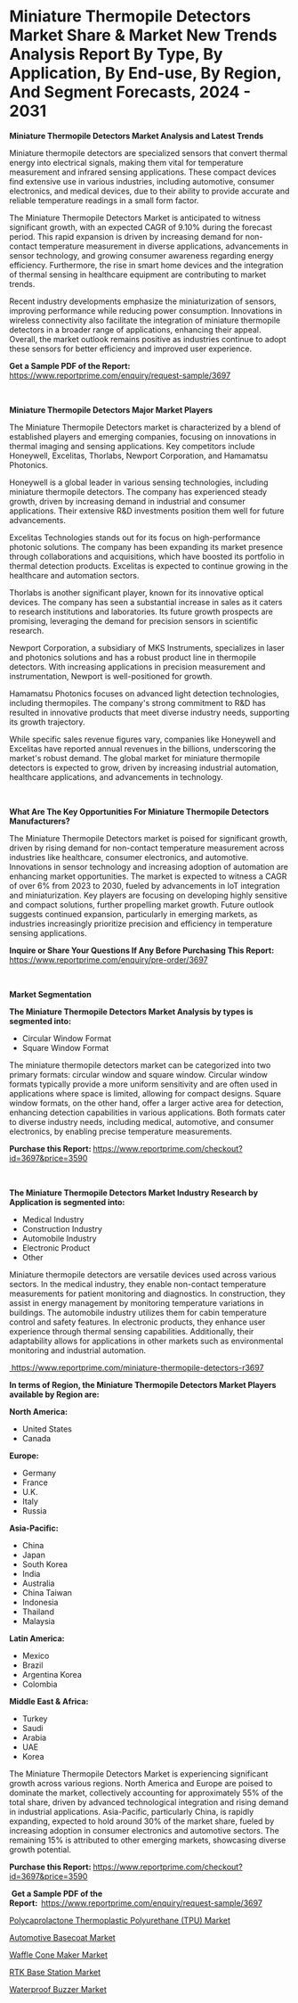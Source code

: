 <p><h1>Miniature Thermopile Detectors Market Share & Market New Trends Analysis Report By Type, By Application, By End-use, By Region, And Segment Forecasts, 2024 - 2031</h1></p><p><strong>Miniature Thermopile Detectors Market Analysis and Latest Trends</strong></p>
<p><p>Miniature thermopile detectors are specialized sensors that convert thermal energy into electrical signals, making them vital for temperature measurement and infrared sensing applications. These compact devices find extensive use in various industries, including automotive, consumer electronics, and medical devices, due to their ability to provide accurate and reliable temperature readings in a small form factor.</p><p>The Miniature Thermopile Detectors Market is anticipated to witness significant growth, with an expected CAGR of 9.10% during the forecast period. This rapid expansion is driven by increasing demand for non-contact temperature measurement in diverse applications, advancements in sensor technology, and growing consumer awareness regarding energy efficiency. Furthermore, the rise in smart home devices and the integration of thermal sensing in healthcare equipment are contributing to market trends.</p><p>Recent industry developments emphasize the miniaturization of sensors, improving performance while reducing power consumption. Innovations in wireless connectivity also facilitate the integration of miniature thermopile detectors in a broader range of applications, enhancing their appeal. Overall, the market outlook remains positive as industries continue to adopt these sensors for better efficiency and improved user experience.</p></p>
<p><strong>Get a Sample PDF of the Report:&nbsp;</strong> <a href="https://www.reportprime.com/enquiry/request-sample/3697">https://www.reportprime.com/enquiry/request-sample/3697</a></p>
<p>&nbsp;</p>
<p><strong>Miniature Thermopile Detectors Major Market Players</strong></p>
<p><p>The Miniature Thermopile Detectors market is characterized by a blend of established players and emerging companies, focusing on innovations in thermal imaging and sensing applications. Key competitors include Honeywell, Excelitas, Thorlabs, Newport Corporation, and Hamamatsu Photonics.</p><p>Honeywell is a global leader in various sensing technologies, including miniature thermopile detectors. The company has experienced steady growth, driven by increasing demand in industrial and consumer applications. Their extensive R&D investments position them well for future advancements.</p><p>Excelitas Technologies stands out for its focus on high-performance photonic solutions. The company has been expanding its market presence through collaborations and acquisitions, which have boosted its portfolio in thermal detection products. Excelitas is expected to continue growing in the healthcare and automation sectors.</p><p>Thorlabs is another significant player, known for its innovative optical devices. The company has seen a substantial increase in sales as it caters to research institutions and laboratories. Its future growth prospects are promising, leveraging the demand for precision sensors in scientific research.</p><p>Newport Corporation, a subsidiary of MKS Instruments, specializes in laser and photonics solutions and has a robust product line in thermopile detectors. With increasing applications in precision measurement and instrumentation, Newport is well-positioned for growth.</p><p>Hamamatsu Photonics focuses on advanced light detection technologies, including thermopiles. The company's strong commitment to R&D has resulted in innovative products that meet diverse industry needs, supporting its growth trajectory.</p><p>While specific sales revenue figures vary, companies like Honeywell and Excelitas have reported annual revenues in the billions, underscoring the market's robust demand. The global market for miniature thermopile detectors is expected to grow, driven by increasing industrial automation, healthcare applications, and advancements in technology.</p></p>
<p>&nbsp;</p>
<p><strong>What Are The Key Opportunities For Miniature Thermopile Detectors Manufacturers?</strong></p>
<p><p>The Miniature Thermopile Detectors market is poised for significant growth, driven by rising demand for non-contact temperature measurement across industries like healthcare, consumer electronics, and automotive. Innovations in sensor technology and increasing adoption of automation are enhancing market opportunities. The market is expected to witness a CAGR of over 6% from 2023 to 2030, fueled by advancements in IoT integration and miniaturization. Key players are focusing on developing highly sensitive and compact solutions, further propelling market growth. Future outlook suggests continued expansion, particularly in emerging markets, as industries increasingly prioritize precision and efficiency in temperature sensing applications.</p></p>
<p><strong>Inquire or Share Your Questions If Any Before Purchasing This Report:</strong> <a href="https://www.reportprime.com/enquiry/pre-order/3697">https://www.reportprime.com/enquiry/pre-order/3697</a></p>
<p>&nbsp;</p>
<p><strong>Market Segmentation</strong></p>
<p><strong>The Miniature Thermopile Detectors Market Analysis by types is segmented into:</strong></p>
<p><ul><li>Circular Window Format</li><li>Square Window Format</li></ul></p>
<p><p>The miniature thermopile detectors market can be categorized into two primary formats: circular window and square window. Circular window formats typically provide a more uniform sensitivity and are often used in applications where space is limited, allowing for compact designs. Square window formats, on the other hand, offer a larger active area for detection, enhancing detection capabilities in various applications. Both formats cater to diverse industry needs, including medical, automotive, and consumer electronics, by enabling precise temperature measurements.</p></p>
<p><strong>Purchase this Report:&nbsp;</strong><a href="https://www.reportprime.com/checkout?id=3697&price=3590">https://www.reportprime.com/checkout?id=3697&price=3590</a></p>
<p>&nbsp;</p>
<p><strong>The Miniature Thermopile Detectors Market Industry Research by Application is segmented into:</strong></p>
<p><ul><li>Medical Industry</li><li>Construction Industry</li><li>Automobile Industry</li><li>Electronic Product</li><li>Other</li></ul></p>
<p><p>Miniature thermopile detectors are versatile devices used across various sectors. In the medical industry, they enable non-contact temperature measurements for patient monitoring and diagnostics. In construction, they assist in energy management by monitoring temperature variations in buildings. The automobile industry utilizes them for cabin temperature control and safety features. In electronic products, they enhance user experience through thermal sensing capabilities. Additionally, their adaptability allows for applications in other markets such as environmental monitoring and industrial automation.</p></p>
<p><a href="https://www.reportprime.com/miniature-thermopile-detectors-r3697">&nbsp;https://www.reportprime.com/miniature-thermopile-detectors-r3697</a></p>
<p><strong>In terms of Region, the Miniature Thermopile Detectors Market Players available by Region are:</strong></p>
<p>
    <p> <strong> North America: </strong>
        <ul>
            <li>United States</li>
            <li>Canada</li>
        </ul>
        </p> 
    <p> <strong> Europe: </strong>
        <ul>
            <li>Germany</li>
            <li>France</li>
            <li>U.K.</li>
            <li>Italy</li>
            <li>Russia</li>
        </ul>
        </p> 
    <p> <strong> Asia-Pacific: </strong>
        <ul>
            <li>China</li>
            <li>Japan</li>
            <li>South Korea</li>
            <li>India</li>
            <li>Australia</li>
            <li>China Taiwan</li>
            <li>Indonesia</li>
            <li>Thailand</li>
            <li>Malaysia</li>
        </ul>
        </p> 
    <p> <strong> Latin America: </strong>
        <ul>
            <li>Mexico</li>
            <li>Brazil</li>
            <li>Argentina Korea</li>
            <li>Colombia</li>
        </ul>
        </p> 
    <p> <strong> Middle East & Africa: </strong>
        <ul>
            <li>Turkey</li>
            <li>Saudi</li>
            <li>Arabia</li>
            <li>UAE</li>
            <li>Korea</li>
        </ul>
    </p>
    </p>
<p><p>The Miniature Thermopile Detectors Market is experiencing significant growth across various regions. North America and Europe are poised to dominate the market, collectively accounting for approximately 55% of the total share, driven by advanced technological integration and rising demand in industrial applications. Asia-Pacific, particularly China, is rapidly expanding, expected to hold around 30% of the market share, fueled by increasing adoption in consumer electronics and automotive sectors. The remaining 15% is attributed to other emerging markets, showcasing diverse growth potential.</p></p>
<p><strong>Purchase this Report: </strong><a href="https://www.reportprime.com/checkout?id=3697&price=3590">https://www.reportprime.com/checkout?id=3697&price=3590</a></p>
<p>&nbsp;<strong>Get a Sample PDF of the Report:&nbsp;&nbsp;</strong><a href="https://www.reportprime.com/enquiry/request-sample/3697">https://www.reportprime.com/enquiry/request-sample/3697</a></p>
<p><strong></strong></p>
<p><p><a href="https://issuu.com/reportprime-2/docs/polycaprolactone-thermoplastic-poly_ad055914c9e26f">Polycaprolactone Thermoplastic Polyurethane (TPU) Market</a></p><p><a href="https://issuu.com/reportprime-2/docs/automotive-basecoat-market-size-203_a06e4ad5aeaf5c">Automotive Basecoat Market</a></p><p><a href="https://www.linkedin.com/pulse/pioneering-growth-analyzing-global-waffle-cone-maker-market-9ekve?trackingId=EtZsWalySAm0bxK%2F%2B%2FhVnQ%3D%3D">Waffle Cone Maker Market</a></p><p><a href="https://www.linkedin.com/pulse/navigating-global-rtk-base-station-market-from-trends-strategy-8p7hc?trackingId=VnZ3JMVkTIe5C3I83rOc%2Bw%3D%3D">RTK Base Station Market</a></p><p><a href="https://www.linkedin.com/pulse/how-regional-global-trends-shaping-waterproof-buzzer-market-70ref?trackingId=MJxNwueXTCONVgwpW%2FdLkQ%3D%3D">Waterproof Buzzer Market</a></p></p>